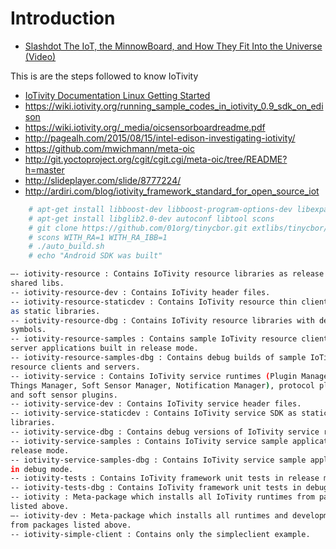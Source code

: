 Introduction
==

- [Slashdot The IoT, the MinnowBoard, and How They Fit Into the Universe (Video)](https://hardware.slashdot.org/story/15/08/24/1856256/the-iot-the-minnowboard-and-how-they-fit-into-the-universe-video)

This is are the steps followed to know IoTivity

- [IoTivity Documentation Linux Getting Started](https://www.iotivity.org/documentation/linux/getting-started)
- https://wiki.iotivity.org/running_sample_codes_in_iotivity_0.9_sdk_on_edison
- https://wiki.iotivity.org/_media/oicsensorboardreadme.pdf
- http://pagealh.com/2015/08/15/intel-edison-investigating-iotivity/
- https://github.com/mwichmann/meta-oic
- http://git.yoctoproject.org/cgit/cgit.cgi/meta-oic/tree/README?h=master
- http://slideplayer.com/slide/8777224/
- http://ardiri.com/blog/iotivity_framework_standard_for_open_source_iot


```sh
    # apt-get install libboost-dev libboost-program-options-dev libexpat1-dev libboost-thread-dev uuid-dev libssl-dev
    # apt-get install libglib2.0-dev autoconf libtool scons
    # git clone https://github.com/01org/tinycbor.git extlibs/tinycbor/tinycbor
    # scons WITH_RA=1 WITH_RA_IBB=1
    # ./auto_build.sh
    # echo "Android SDK was built"
 ```
 
 ```sh
 —- iotivity-resource : Contains IoTivity resource libraries as release mode
shared libs.  
-- iotivity-resource-dev : Contains IoTivity header files.
-- iotivity-resource-staticdev : Contains IoTivity resource thin client SDK
as static libraries.
-- iotivity-resource-dbg : Contains IoTivity resource libraries with debug
symbols.  
-- iotivity-resource-samples : Contains sample IoTivity resource client and
server applications built in release mode.  
-- iotivity-resource-samples-dbg : Contains debug builds of sample IoTivity
resource clients and servers.  
-- iotivity-service : Contains IoTivity service runtimes (Plugin Manager Impl,
Things Manager, Soft Sensor Manager, Notification Manager), protocol plugins,
and soft sensor plugins.
-- iotivity-service-dev : Contains IoTivity service header files.
-- iotivity-service-staticdev : Contains IoTivity service SDK as static
libraries.
-- iotivity-service-dbg : Contains debug versions of IoTivity service runtimes.
-- iotivity-service-samples : Contains IoTivity service sample applications in
release mode.
-- iotivity-service-samples-dbg : Contains IoTivity service sample applications
in debug mode.
-- iotivity-tests : Contains IoTivity framework unit tests in release mode.
-- iotivity-tests-dbg : Contains IoTivity framework unit tests in debug mode.
-- iotivity : Meta-package which installs all IoTivity runtimes from packages
listed above.  
—- iotivity-dev : Meta-package which installs all runtimes and development files
from packages listed above.
-- iotivity-simple-client : Contains only the simpleclient example.  
 ```